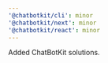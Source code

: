 ```yaml
---
'@chatbotkit/cli': minor
'@chatbotkit/next': minor
'@chatbotkit/react': minor
---
```


Added ChatBotKit solutions.
